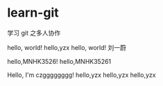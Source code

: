 # learn-git
学习 git 之多人协作

hello, world!
hello,yzx
hello, world! 刘一蔚

hello,MNHK3526!
hello,MNHK35261

Hello, I'm czgggggggg!
hello,yzx
hello,yzx
hello,yzx